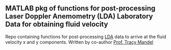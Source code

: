 ## MATLAB pkg of functions for post-processing Laser Doppler Anemometry (LDA) Laboratory Data for obtaining fluid velocity

Repo containing functions for post-processing [LDA](https://web.mit.edu/fluids-modules/www/exper_techniques/LDA.text.pdf) data to arrive at the fluid velocity x and y components.
Written by co-author [Prof. Tracy Mandel](https://www.tracymandel.com/)
